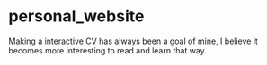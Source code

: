 # personal_website
Making a interactive CV has always been a goal of mine, I believe it becomes more interesting to read and learn that way.
